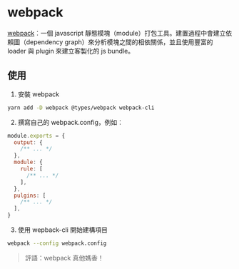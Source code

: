 # webpack

[webpack](https://webpack.js.org/)︰一個 javascript 靜態模塊（module）打包工具。建置過程中會建立依賴圖（dependency graph）來分析模塊之間的相依關係，並且使用豐富的 loader 與 plugin 來建立客製化的 js bundle。

## 使用

1. 安裝 webpack

```sh
yarn add -D webpack @types/webpack webpack-cli
```

2. 撰寫自己的 webpack.config，例如︰

```js
module.exports = {
  output: {
    /** ... */
  },
  module: {
    rule: [
      /** ... */
    ],
  },
  pulgins: [
    /** ... */
  ],
}
```

3. 使用 wepback-cli 開始建構項目

```sh
webpack --config webpack.config
```

> 評語：webpack 真他媽香！
